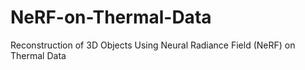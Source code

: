 # NeRF-on-Thermal-Data
Reconstruction of 3D Objects Using Neural Radiance Field (NeRF) on Thermal Data
